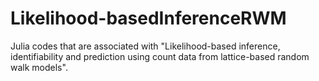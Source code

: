 # Likelihood-basedInferenceRWM
 Julia codes that are associated with "Likelihood-based inference, identifiability and prediction using count data from lattice-based random walk models".
